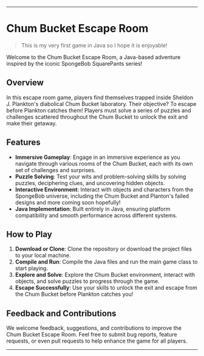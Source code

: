 
---

# Chum Bucket Escape Room

> This is my very first game in Java so I hope it is enjoyable!

Welcome to the Chum Bucket Escape Room, a Java-based adventure inspired by the iconic SpongeBob SquarePants series!

## Overview

In this escape room game, players find themselves trapped inside Sheldon J. Plankton's diabolical Chum Bucket laboratory. Their objective? To escape before Plankton catches them! Players must solve a series of puzzles and challenges scattered throughout the Chum Bucket to unlock the exit and make their getaway.

## Features

- **Immersive Gameplay**: Engage in an immersive experience as you navigate through various rooms of the Chum Bucket, each with its own set of challenges and surprises.
- **Puzzle Solving**: Test your wits and problem-solving skills by solving puzzles, deciphering clues, and uncovering hidden objects.
- **Interactive Environment**: Interact with objects and characters from the SpongeBob universe, including the Chum Bucket and Planton's failed designs and more coming soon hopefully!
- **Java Implementation**: Built entirely in Java, ensuring platform compatibility and smooth performance across different systems.

## How to Play

1. **Download or Clone**: Clone the repository or download the project files to your local machine.
2. **Compile and Run**: Compile the Java files and run the main game class to start playing.
3. **Explore and Solve**: Explore the Chum Bucket environment, interact with objects, and solve puzzles to progress through the game.
4. **Escape Successfully**: Use your skills to unlock the exit and escape from the Chum Bucket before Plankton catches you!

## Feedback and Contributions

We welcome feedback, suggestions, and contributions to improve the Chum Bucket Escape Room. Feel free to submit bug reports, feature requests, or even pull requests to help enhance the game for all players.

---

